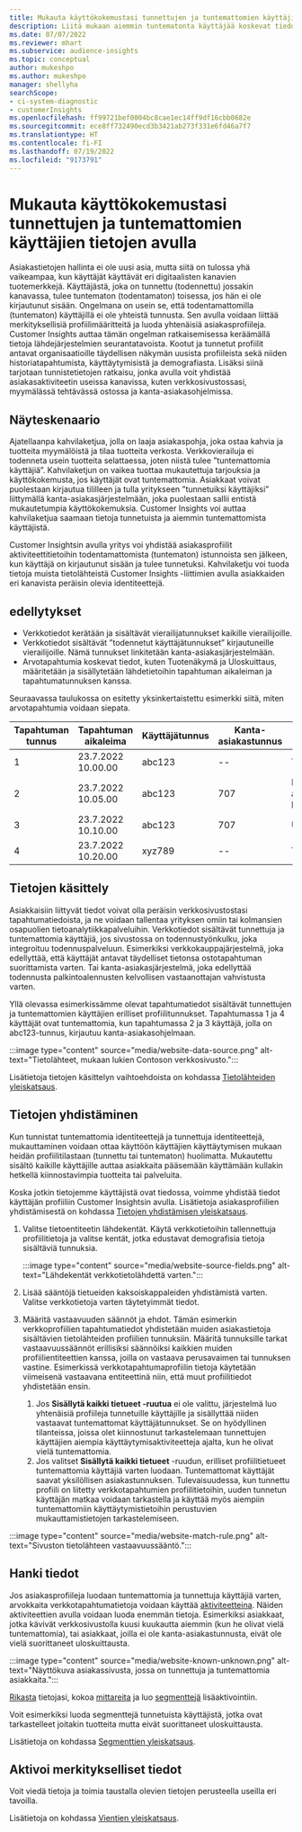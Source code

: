 ```yaml
---
title: Mukauta käyttökokemustasi tunnettujen ja tuntemattomien käyttäjien tietojen avulla
description: Liitä mukaan aiemmin tuntematonta käyttäjää koskevat tiedot, kun tiedät hänen henkilöllisyytensä.
ms.date: 07/07/2022
ms.reviewer: mhart
ms.subservice: audience-insights
ms.topic: conceptual
author: mukeshpo
ms.author: mukeshpo
manager: shellyha
searchScope:
- ci-system-diagnostic
- customerInsights
ms.openlocfilehash: ff99721bef0004bc8cae1ec14ff9df16cbb0682e
ms.sourcegitcommit: ece8ff732490ecd3b3421ab273f331e6fd46a7f7
ms.translationtype: HT
ms.contentlocale: fi-FI
ms.lasthandoff: 07/19/2022
ms.locfileid: "9173791"
---
```

# <a name="personalize-your-experiences-with-data-about-known-and-unknown-users"></a>Mukauta käyttökokemustasi tunnettujen ja tuntemattomien käyttäjien tietojen avulla

Asiakastietojen hallinta ei ole uusi asia, mutta siitä on tulossa yhä vaikeampaa, kun käyttäjät käyttävät eri digitaalisten kanavien tuotemerkkejä. Käyttäjästä, joka on tunnettu (todennettu) jossakin kanavassa, tulee tuntematon (todentamaton) toisessa, jos hän ei ole kirjautunut sisään. Ongelmana on usein se, että todentamattomilla (tuntematon) käyttäjillä ei ole yhteistä tunnusta. Sen avulla voidaan liittää merkityksellisiä profiilimääritteitä ja luoda yhtenäisiä asiakasprofiileja. Customer Insights auttaa tämän ongelman ratkaisemisessa keräämällä tietoja lähdejärjestelmien seurantatavoista. Kootut ja tunnetut profiilit antavat organisaatioille täydellisen näkymän uusista profiileista sekä niiden historiatapahtumista, käyttäytymisistä ja demografiasta. Lisäksi siinä tarjotaan tunnistetietojen ratkaisu, jonka avulla voit yhdistää asiakasaktiviteetin useissa kanavissa, kuten verkkosivustossasi, myymälässä tehtävässä ostossa ja kanta-asiakasohjelmissa.

## <a name="sample-scenario"></a>Näyteskenaario

Ajatellaanpa kahvilaketjua, jolla on laaja asiakaspohja, joka ostaa kahvia ja tuotteita myymälöistä ja tilaa tuotteita verkosta. Verkkovierailuja ei todenneta usein tuotteita selattaessa, joten niistä tulee ”tuntemattomia käyttäjiä”. Kahvilaketjun on vaikea tuottaa mukautettuja tarjouksia ja käyttökokemusta, jos käyttäjät ovat tuntemattomia. Asiakkaat voivat puolestaan kirjautua tililleen ja tulla yritykseen ”tunnetuiksi käyttäjiksi” liittymällä kanta-asiakasjärjestelmään, joka puolestaan sallii entistä mukautetumpia käyttökokemuksia. Customer Insights voi auttaa kahvilaketjua saamaan tietoja tunnetuista ja aiemmin tuntemattomista käyttäjistä.

Customer Insightsin avulla yritys voi yhdistää asiakasprofiilit aktiviteettitietoihin todentamattomista (tuntematon) istunnoista sen jälkeen, kun käyttäjä on kirjautunut sisään ja tulee tunnetuksi. Kahvilaketju voi tuoda tietoja muista tietolähteistä Customer Insights -liittimien avulla asiakkaiden eri kanavista peräisin olevia identiteettejä.

## <a name="prerequisites"></a>edellytykset

- Verkkotiedot kerätään ja sisältävät vierailijatunnukset kaikille vierailijoille.
- Verkkotiedot sisältävät ”todennetut käyttäjätunnukset” kirjautuneille vierailijoille. Nämä tunnukset linkitetään kanta-asiakasjärjestelmään.
- Arvotapahtumia koskevat tiedot, kuten Tuotenäkymä ja Uloskuittaus, määritetään ja sisällytetään lähdetietoihin tapahtuman aikaleiman ja tapahtumatunnuksen kanssa.

Seuraavassa taulukossa on esitetty yksinkertaistettu esimerkki siitä, miten arvotapahtumia voidaan siepata.

|Tapahtuman tunnus|Tapahtuman aikaleima|Käyttäjätunnus|Kanta-asiakastunnus|Tapahtuman nimi|
|--|--|--|--|--|
|1|23.7.2022 10.00.00|abc123|--|Tuotenäkymä|
|2|23.7.2022 10.05.00|abc123|707|Kanta-asiakkaan kirjautuminen|
|3|23.7.2022 10.10.00|abc123|707|Uloskuittaus|
|4|23.7.2022 10.20.00|xyz789|--|Tuotenäkymä|

## <a name="data-ingestion"></a>Tietojen käsittely

Asiakkaisiin liittyvät tiedot voivat olla peräisin verkkosivustostasi tapahtumatiedoista, ja ne voidaan tallentaa yrityksen omiin tai kolmansien osapuolien tietoanalytiikkapalveluihin. Verkkotiedot sisältävät tunnettuja ja tuntemattomia käyttäjiä, jos sivustossa on todennustyönkulku, joka integroituu todennuspalveluun. Esimerkiksi verkkokauppajärjestelmä, joka edellyttää, että käyttäjät antavat täydelliset tietonsa ostotapahtuman suorittamista varten. Tai kanta-asiakasjärjestelmä, joka edellyttää todennusta palkintoalennusten kelvollisen vastaanottajan vahvistusta varten.

Yllä olevassa esimerkissämme olevat tapahtumatiedot sisältävät tunnettujen ja tuntemattomien käyttäjien erilliset profiilitunnukset. Tapahtumassa 1 ja 4 käyttäjät ovat tuntemattomia, kun tapahtumassa 2 ja 3 käyttäjä, jolla on abc123-tunnus, kirjautuu kanta-asiakasohjelmaan.

:::image type="content" source="media/website-data-source.png" alt-text="Tietolähteet, mukaan lukien Contoson verkkosivusto.":::

Lisätietoja tietojen käsittelyn vaihtoehdoista on kohdassa [Tietolähteiden yleiskatsaus](data-sources.md).

## <a name="data-unification"></a>Tietojen yhdistäminen

Kun tunnistat tuntemattomia identiteettejä ja tunnettuja identiteettejä, mukauttaminen voidaan ottaa käyttöön käyttäjien käyttäytymisen mukaan heidän profiilitilastaan (tunnettu tai tuntematon) huolimatta. Mukautettu sisältö kaikille käyttäjille auttaa asiakkaita pääsemään käyttämään kullakin hetkellä kiinnostavimpia tuotteita tai palveluita.

Koska jotkin tietojemme käyttäjistä ovat tiedossa, voimme yhdistää tiedot käyttäjän profiiliin Customer Insightsin avulla. Lisätietoja asiakasprofiilien yhdistämisestä on kohdassa [Tietojen yhdistämisen yleiskatsaus](data-unification.md).

1. Valitse tietoentiteetin lähdekentät. Käytä verkkotietoihin tallennettuja profiilitietoja ja valitse kentät, jotka edustavat demografisia tietoja sisältäviä tunnuksia.

   :::image type="content" source="media/website-source-fields.png" alt-text="Lähdekentät verkkotietolähdettä varten.":::

1. Lisää sääntöjä tietueiden kaksoiskappaleiden yhdistämistä varten. Valitse verkkotietoja varten täytetyimmät tiedot.

1. Määritä vastaavuuden säännöt ja ehdot. Tämän esimerkin verkkoprofiilien tapahtumatiedot yhdistetään muiden asiakastietoja sisältävien tietolähteiden profiilien tunnuksiin. Määritä tunnuksille tarkat vastaavuussäännöt erillisiksi säännöiksi kaikkien muiden profiilientiteettien kanssa, joilla on vastaava perusavaimen tai tunnuksen vastine. Esimerkissä verkkotapahtumaprofiilin tietoja käytetään viimeisenä vastaavana entiteettinä niin, että muut profiilitiedot yhdistetään ensin.
   1. Jos **Sisällytä kaikki tietueet -ruutua** ei ole valittu, järjestelmä luo yhtenäisiä profiileja tunnetuille käyttäjille ja sisällyttää niiden vastaavat tuntemattomat käyttäjätunnukset. Se on hyödyllinen tilanteissa, joissa olet kiinnostunut tarkastelemaan tunnettujen käyttäjien aiempia käyttäytymisaktiviteetteja ajalta, kun he olivat vielä tuntemattomia.
   1. Jos valitset **Sisällytä kaikki tietueet** -ruudun, erilliset profiilitietueet tuntemattomia käyttäjiä varten luodaan. Tuntemattomat käyttäjät saavat yksilöllisen asiakastunnuksen. Tulevaisuudessa, kun tunnettu profiili on liitetty verkkotapahtumien profiilitietoihin, uuden tunnetun käyttäjän matkaa voidaan tarkastella ja käyttää myös aiempiin tuntemattomiin käyttäytymistietoihin perustuvien mukauttamistietojen tarkastelemiseen.

:::image type="content" source="media/website-match-rule.png" alt-text="Sivuston tietolähteen vastaavuussääntö.":::

## <a name="get-insights"></a>Hanki tiedot

Jos asiakasprofiileja luodaan tuntemattomia ja tunnettuja käyttäjiä varten, arvokkaita verkkotapahtumatietoja voidaan käyttää [aktiviteetteina](activities.md). Näiden aktiviteettien avulla voidaan luoda enemmän tietoja. Esimerkiksi asiakkaat, jotka kävivät verkkosivustolla kuusi kuukautta aiemmin (kun he olivat vielä tuntemattomia), tai asiakkaat, joilla ei ole kanta-asiakastunnusta, eivät ole vielä suorittaneet uloskuittausta.

:::image type="content" source="media/website-known-unknown.png" alt-text="Näyttökuva asiakassivusta, jossa on tunnettuja ja tuntemattomia asiakkaita.":::

[Rikasta](enrichment-hub.md) tietojasi, kokoa [mittareita](measures.md) ja luo [segmenttejä](segments.md) lisäaktivointiin.

Voit esimerkiksi luoda segmenttejä tunnetuista käyttäjistä, jotka ovat tarkastelleet joitakin tuotteita mutta eivät suorittaneet uloskuittausta.

Lisätietoja on kohdassa [Segmenttien yleiskatsaus](segments.md).

## <a name="activate-insights"></a>Aktivoi merkitykselliset tiedot

Voit viedä tietoja ja toimia taustalla olevien tietojen perusteella useilla eri tavoilla.

Lisätietoja on kohdassa [Vientien yleiskatsaus](export-destinations.md).
